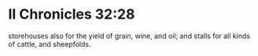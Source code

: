 # II Chronicles 32:28

storehouses also for the yield of grain, wine, and oil; and stalls for all kinds of cattle, and sheepfolds.
